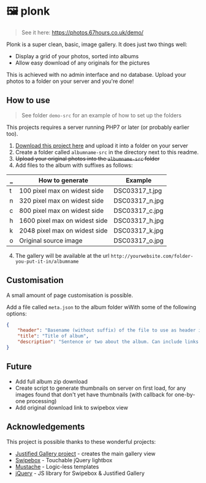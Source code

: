 # 🖼️ plonk

> See it here: https://photos.67hours.co.uk/demo/

Plonk is a super clean, basic, image gallery.
It does just two things well: 

* Display a grid of your photos, sorted into albums
* Allow easy download of any originals for the pictures

This is achieved with no admin interface and no database. Upload your photos to a folder on your server and you're done!

## How to use

> See folder `demo-src` for an example of how to set up the folders

This projects requires a server running PHP7 or later (or probably earlier too).

1. [Download this project here](https://github.com/gcsalzburg/plonk/archive/master.zip) and upload it into a folder on your server
2. Create a folder called `albumname-src` in the directory next to this readme.
2. ~~Upload your original photos into the `albumname-src` folder~~
3. Add files to the album with suffixes as follows:

| _ | How to generate | Example |
| --- | --- | -- |
| t | 100 pixel max on widest side | DSC03317_t.jpg |
| n | 320 pixel max on widest side | DSC03317_n.jpg |
| c | 800 pixel max on widest side | DSC03317_c.jpg |
| h | 1600 pixel max on widest side | DSC03317_h.jpg |
| k | 2048 pixel max on widest side | DSC03317_k.jpg |
| o | Original source image | DSC03317_o.jpg |

4. The gallery will be available at the url `http://yourwebsite.com/folder-you-put-it-in/albumname`

## Customisation

A small amount of page customisation is possible.

Add a file called `meta.json` to the album folder wWith some of the following options:

```json
{
    "header": "Basename (without suffix) of the file to use as header image, e.g. DSC00317",
    "title": "Title of album",
    "description": "Sentence or two about the album. Can include links."
}
```

## Future

* Add full album zip download
* Create script to generate thumbnails on server on first load, for any images found that don't yet have thumbnails (with callback for one-by-one processing)
* Add original download link to swipebox view

## Acknowledgements

This project is possible thanks to these wonderful projects:

* [Justified Gallery project](https://github.com/miromannino/Justified-Gallery) - creates the main gallery view
* [Swipebox](http://brutaldesign.github.io/swipebox/) - Touchable jQuery lightbox
* [Mustache](http://mustache.github.io/) - Logic-less templates
* [jQuery](http://jquery.com/) - JS library for Swipebox & Justified Gallery